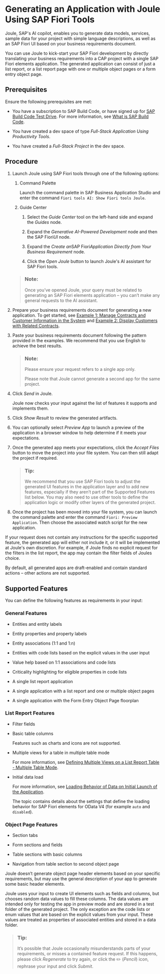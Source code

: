 <!-- loio6845fedbb38c4da7a54a2c76081f3abb -->

<link rel="stylesheet" type="text/css" href="css/sap-icons.css"/>

# Generating an Application with Joule Using SAP Fiori Tools

Joule, SAP's AI copilot, enables you to generate data models, services, sample data for your project with simple language descriptions, as well as an SAP Fiori UI based on your business requirements document.

You can use Joule to kick-start your SAP Fiori development by directly translating your business requirements into a CAP project with a single SAP Fiori elements application. The generated application can consist of just a list report, or a list report page with one or multiple object pages or a form entry object page.



<a name="loio6845fedbb38c4da7a54a2c76081f3abb__section_lsy_b1t_51c"/>

## Prerequisites

Ensure the following prerequisites are met:

-   You have a subscription to SAP Build Code, or have signed up for [SAP Build Code Test Drive](https://developers.sap.com/mission.sap-build-code-test-drive.html?sap-outbound-id=4E44C2A19D38B160BF5539329FA7ECC83942C1AD). For more information, see [What is SAP Build Code](https://help.sap.com/docs/build_code/d0d8f5bfc3d640478854e6f4e7c7584a/504854f457cc4fbf9f79136dbc773618.html).

-   You have created a dev space of type *Full-Stack Application Using Productivity Tools*.

-   You have created a *Full-Stack Project* in the dev space.




<a name="loio6845fedbb38c4da7a54a2c76081f3abb__section_dbw_jbt_51c"/>

## Procedure

1.  Launch Joule using SAP Fiori tools through one of the following options:

    1.  Command Palette

        Launch the command palette in SAP Business Application Studio and enter the command `Fiori tools AI: Show Fiori tools Joule`.

    2.  Guide Center

        1.  Select the *Guide Center* tool on the left-hand side and expand the *Guides* node.

        2.  Expand the *Generative AI-Powered Development* node and then the SAP Fiori*UI* node.

        3.  Expand the *Create an*SAP Fiori*Application Directly from Your Business Requirement* node.

        4.  Click the *Open Joule* button to launch Joule's AI assistant for SAP Fiori tools.


    > ### Note:  
    > Once you’ve opened Joule, your query must be related to generating an SAP Fiori elements application – you can’t make any general requests to the AI assistant.

2.  Prepare your business requirements document for generating a new application. To get started, see [Example 1: Manage Contracts and Customer Information in the System](example-1-manage-contracts-and-customer-information-in-the-system-c1bccf2.md) and [Example 2: Display Customers with Related Contracts](example-2-display-customers-with-related-contracts-a6c978f.md).

3.  Paste your business requirements document following the pattern provided in the examples. We recommend that you use English to achieve the best results.

    > ### Note:  
    > Please ensure your request refers to a single app only.
    > 
    > Please note that Joule cannot generate a second app for the same project.

4.  Click *Send* in Joule.

    Joule now checks your input against the list of features it supports and implements them.

5.  Click *Show Result* to review the generated artifacts.

6.  You can optionally select *Preview App* to launch a preview of the application in a browser window to help determine if it meets your expectations.

7.  Once the generated app meets your expectations, click the *Accept Files* button to move the project into your file system. You can then still adapt the project if required.

    > ### Tip:  
    > We recommend that you use SAP Fiori tools to adjust the generated UI features in the application layer and to add new features, especially if they aren’t part of the Supported Features list below. You may also need to use other tools to define the application logic or modify other layers of the generated project.

8.  Once the project has been moved into your file system, you can launch the command palette and enter the command `Fiori: Preview Application`. Then choose the associated watch script for the new application.


If your request does not contain any instructions for the specific supported feature, the generated app will either not include it, or it will be implemented at Joule's own discretion. For example, if Joule finds no explicit request for the filters in the list report, the app may contain the filter fields of Joules choice.

By default, all generated apps are draft-enabled and contain standard actions – other actions are not supported.



<a name="loio6845fedbb38c4da7a54a2c76081f3abb__section_wcj_5ft_51c"/>

## Supported Features

You can define the following features as requirements in your input:



### General Features

-   Entities and entity labels

-   Entity properties and property labels

-   Entity associations \(1:1 and 1:n\)

-   Entities with code lists based on the explicit values in the user input

-   Value help based on 1:1 associations and code lists

-   Criticality highlighting for eligible properties in code lists

-   A single list report application

-   A single application with a list report and one or multiple object pages

-   A single application with the Form Entry Object Page floorplan




### List Report Features

-   Filter fields

-   Basic table columns

    Features such as charts and icons are not supported.

-   Multiple views for a table in multiple table mode

    For more information, see [Defining Multiple Views on a List Report Table - Multiple Table Mode](https://sapui5.hana.ondemand.com/sdk/#/topic/37aeed74e17a42caa2cba3123f0c15fc).

-   Initial data load

    For more information, see [Loading Behavior of Data on Initial Launch of the Application](https://ui5.sap.com/#/topic/9f4e1192f1384b85bc160288e17f69c4).

    The topic contains details about the settings that define the loading behavior for SAP Fiori elements for OData V4 \(for example `auto` and `disabled`\).




### Object Page Features

-   Section tabs

-   Form sections and fields

-   Table sections with basic columns

-   Navigation from table section to second object page


Joule doesn’t generate object page header elements based on your specific requirements, but may use the general description of your app to generate some basic header elements.

Joule uses your input to create UI elements such as fields and columns, but chooses random data values to fill these columns. The data values are intended only for testing the app in preview mode and are stored in a test folder of the generated project. The only exception are the code lists or enum values that are based on the explicit values from your input. These values are treated as properties of associated entities and stored in a data folder.

> ### Tip:  
> It’s possible that Joule occasionally misunderstands parts of your requirements, or misses a contained feature request. If this happens, please click *Regenerate* to try again, or click the :pencil2: \(*Pencil*\) icon, rephrase your input and click *Submit*.

